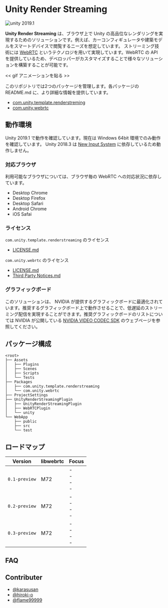# Unity Render Streaming

<img src="https://img.shields.io/badge/unity-2019.1-green.svg?style=flat-square" alt="unity 2019.1">

**Unity Render Streaming** は、ブラウザ上で Unity の高品位なレンダリングを実現するためのソリューションです。例えば、カーコンフィギュレータや建築モデルをスマートデバイスで閲覧するニーズを想定しています。
ストリーミング技術には [WebRTC](https://webrtc.org/) というテクノロジを用いて実現しています。WebRTC の API を提供しているため、デベロッパーがカスタマイズすることで様々なソリューションを構築することが可能です。

<< gif アニメーションを貼る >>

このリポジトリでは2つのパッケージを管理します。各パッケージの README.md に、より詳細な情報を提供しています。

- [com.unity.template.renderstreming](Packages/com.unity.template.renderstreaming)
- [com.unity.webrtc](Packages/com.unity.webrtc)

## 動作環境

Unity 2019.1 で動作を確認しています。現在は Windows 64bit 環境でのみ動作を確認しています。
Unity 2018.3 は [New Input System](https://github.com/Unity-Technologies/InputSystem) に依存しているため動作しません。

### 対応ブラウザ

利用可能なブラウザについては、ブラウザ毎の WebRTC への対応状況に依存しています。

- Desktop Chrome
- Desktop Firefox
- Desktop Safari
- Android Chrome
- iOS Safai

### ライセンス

`com.unity.template.renderstreaming` のライセンス
- [LICENSE.md](Packages/com.unity.template.renderstreaming/LICENSE.md)

`com.unity.webrtc` のライセンス
- [LICENSE.md](Packages/com.unity.webrtc/LICENSE.md)
- [Third Party Notices.md](Packages/com.unity.webrtc/Third%20Party%20Notices.md)

### グラフィックボード

このソリューションは、 NVIDIA が提供するグラフィックボードに最適化されています。推奨するグラフィックボード上で動作させることで、低遅延のストリーミング配信を実現することができます。推奨グラフィックボードのリストについては NVIDIA が公開している [NVIDIA VIDEO CODEC SDK](https://developer.nvidia.com/video-encode-decode-gpu-support-matrix) のウェブページを参照してください。

## パッケージ構成

```
<root>
├── Assets
│   ├── Plugins
│   ├── Scenes
│   ├── Scripts
│   └── Tests
├── Packages
│   ├── com.unity.template.renderstreaming
│   └── com.unity.webrtc
├── ProjectSettings
├── UnityRenderStreamingPlugin
│   ├── UnityRenderStreamingPlugin
│   ├── WebRTCPlugin
│   └── unity
└── WebApp
    ├── public
    ├── src
    └── test
```

## ロードマップ

|Version|libwebrtc|Focus|
|-------|-----|-----|
|`0.1-preview`|M72|- <br>- <br>- <br>- |
|`0.2-preview`|M72|- <br>- <br>- <br>- |
|`0.3-preview`|M72|- <br>- <br>- <br>- |

## FAQ

## Contributer

- [@karasusan](https://github.com/karasusan)
- [@hiroki-o](https://github.com/hiroki-o)
- [@flame99999](https://github.com/flame99999)